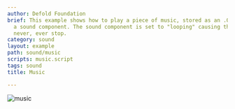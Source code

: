 ```yaml
---
author: Defold Foundation
brief: This example shows how to play a piece of music, stored as an .OGG file, with
  a sound component. The sound component is set to "looping" causing the music to
  never, ever stop.
category: sound
layout: example
path: sound/music
scripts: music.script
tags: sound
title: Music

---
```



![music](music.jpg)